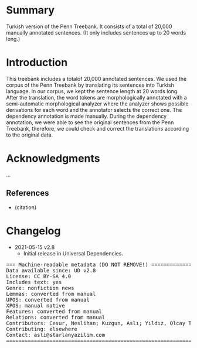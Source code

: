 # Summary

Turkish version of the Penn Treebank. It consists of a total of 20,000 manually annotated sentences.
(It only includes sentences up to 20 words long.)


# Introduction

This treebank includes a totalof 20,000 annotated sentences. We used the corpus of the Penn Treebank by translating its sentences into Turkish language. In our corpus, we kept the sentence length at 20 words long. After the translation, the word tokens are morphologically annotated with a semi-automatic morphological analyzer where the analyzer shows possible derivations for each word and the annotator selects the correct one. The dependency annotation is made manually. During the dependency annotation, we were able to see the original sentences from the Penn Treebank, therefore, we could check and correct the translations according to the original data.


# Acknowledgments

...

## References

* (citation)


# Changelog

* 2021-05-15 v2.8
  * Initial release in Universal Dependencies.


<pre>
=== Machine-readable metadata (DO NOT REMOVE!) ================================
Data available since: UD v2.8
License: CC BY-SA 4.0
Includes text: yes
Genre: nonfiction news
Lemmas: converted from manual
UPOS: converted from manual
XPOS: manual native
Features: converted from manual
Relations: converted from manual
Contributors: Cesur, Neslihan; Kuzgun, Aslı; Yıldız, Olcay Taner; Marşan, Büşra; Kara, Neslihan; Arıcan, Bilge Nas; Özçelik, Merve; Aslan, Deniz Baran
Contributing: elsewhere
Contact: asli@starlanyazilim.com
===============================================================================
</pre>
